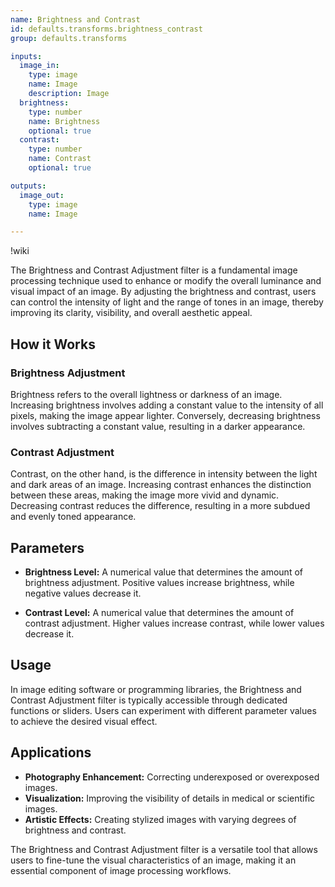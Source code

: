 ```yaml
---
name: Brightness and Contrast
id: defaults.transforms.brightness_contrast
group: defaults.transforms

inputs:
  image_in:
    type: image
    name: Image
    description: Image
  brightness:
    type: number
    name: Brightness
    optional: true
  contrast:
    type: number
    name: Contrast
    optional: true

outputs:
  image_out:
    type: image
    name: Image

---
```


!wiki

The Brightness and Contrast Adjustment filter is a fundamental image processing technique used to enhance or modify the overall luminance and visual impact of an image. By adjusting the brightness and contrast, users can control the intensity of light and the range of tones in an image, thereby improving its clarity, visibility, and overall aesthetic appeal.

## How it Works

### Brightness Adjustment

Brightness refers to the overall lightness or darkness of an image. Increasing brightness involves adding a constant value to the intensity of all pixels, making the image appear lighter. Conversely, decreasing brightness involves subtracting a constant value, resulting in a darker appearance.

### Contrast Adjustment

Contrast, on the other hand, is the difference in intensity between the light and dark areas of an image. Increasing contrast enhances the distinction between these areas, making the image more vivid and dynamic. Decreasing contrast reduces the difference, resulting in a more subdued and evenly toned appearance.

## Parameters

- **Brightness Level:** A numerical value that determines the amount of brightness adjustment. Positive values increase brightness, while negative values decrease it.

- **Contrast Level:** A numerical value that determines the amount of contrast adjustment. Higher values increase contrast, while lower values decrease it.

## Usage

In image editing software or programming libraries, the Brightness and Contrast Adjustment filter is typically accessible through dedicated functions or sliders. Users can experiment with different parameter values to achieve the desired visual effect.

## Applications

- **Photography Enhancement:** Correcting underexposed or overexposed images.
- **Visualization:** Improving the visibility of details in medical or scientific images.
- **Artistic Effects:** Creating stylized images with varying degrees of brightness and contrast.

The Brightness and Contrast Adjustment filter is a versatile tool that allows users to fine-tune the visual characteristics of an image, making it an essential component of image processing workflows.
